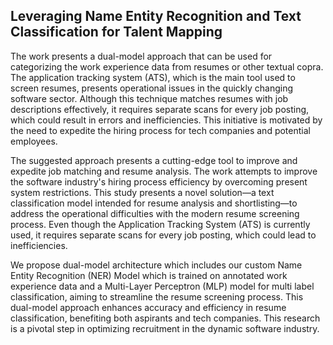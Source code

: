 ## Leveraging Name Entity Recognition and Text Classification for Talent Mapping

The work presents a dual-model approach that can be used for categorizing the work experience data from resumes or other textual copra. The application tracking system (ATS), which is the main tool used to screen resumes, presents operational issues in the quickly changing software sector. Although this technique matches resumes with job descriptions effectively, it requires separate scans for every job posting, which could result in errors and inefficiencies. This initiative is motivated by the need to expedite the hiring process for tech companies and potential employees. 

The suggested approach presents a cutting-edge tool to improve and expedite job matching and resume analysis. The work attempts to improve the software industry's hiring process efficiency by overcoming present system restrictions. This study presents a novel solution—a text classification model intended for resume analysis and shortlisting—to address the operational difficulties with the modern resume screening process. Even though the Application Tracking System (ATS) is currently used, it requires separate scans for every job posting, which could lead to inefficiencies. 

We propose dual-model architecture which includes our custom Name Entity Recognition (NER) Model which is trained on annotated work experience data and a Multi-Layer Perceptron (MLP) model for multi label classification, aiming to streamline the resume screening process. This dual-model approach enhances accuracy and efficiency in resume classification, benefiting both aspirants and tech companies. This research is a pivotal step in optimizing recruitment in the dynamic software industry.